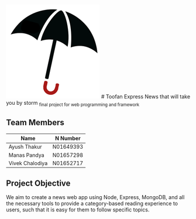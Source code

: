 <img src="/documentation/logo.png" alt="logo" width="256" height="256" />
# Toofan Express
News that will take you by storm
<sub>final project for web programming and framework</sub>

## Team Members
| Name | N Number |
| --------- | -------- |
| Ayush Thakur | N01649393 |
| Manas Pandya | N01657298 |
| Vivek Chalodiya | N01652717 |


## Project Objective
We aim to create a news web app using Node, Express, MongoDB, and all the necessary tools to provide a category-based reading experience to users, such that it is easy for them to follow specific topics.
